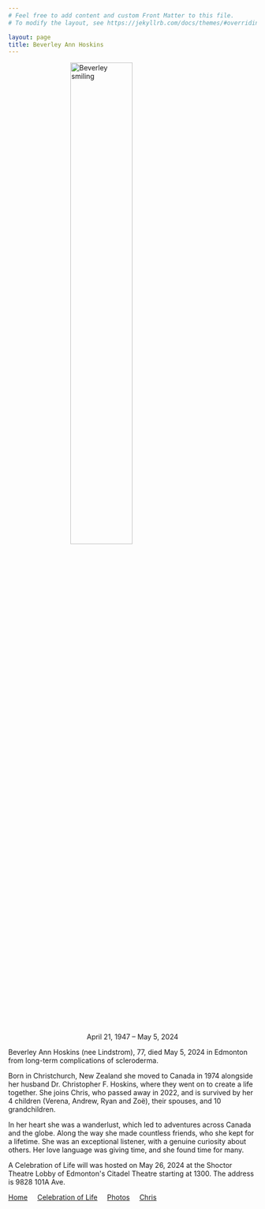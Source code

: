 ```yaml
---
# Feel free to add content and custom Front Matter to this file.
# To modify the layout, see https://jekyllrb.com/docs/themes/#overriding-theme-defaults

layout: page
title: Beverley Ann Hoskins
---
```


<img 
    style="display: block; 
           margin-left: auto;
           margin-right: auto;
           width: 50%;"
    src="\beverleyhoskins\assets\beverley_smiling.jpg" 
    alt="Beverley smiling">

<p align="center" width="100%">    
    April 21, 1947 – May 5, 2024
</p>

<p>Beverley Ann Hoskins (nee Lindstrom), 77, died May 5, 2024 in Edmonton from long-term complications of scleroderma.</p>

<p>Born in Christchurch, New Zealand she moved to Canada in 1974 alongside her husband Dr. Christopher F. Hoskins, where they went on to create a life together. She joins Chris, who passed away in 2022, and is survived by her 4 children (Verena, Andrew, Ryan and Zoë), their spouses, and 10 grandchildren.</p>

<p>In her heart she was a wanderlust, which led to adventures across Canada and the globe. Along the way she made countless friends, who she kept for a lifetime. She was an exceptional listener, with a genuine curiosity about others. Her love language was giving time, and she found time for many.</p>

<p>A Celebration of Life will was hosted on May 26, 2024 at the Shoctor Theatre Lobby of Edmonton's Citadel Theatre starting at 1300. The address is 9828 101A Ave.</p>


[Home](./index) &nbsp;&nbsp;&nbsp;&nbsp;[Celebration of Life](./celebration)  &nbsp;&nbsp;&nbsp;&nbsp;[Photos](./photos)  &nbsp;&nbsp;&nbsp;&nbsp;[Chris](./chris)